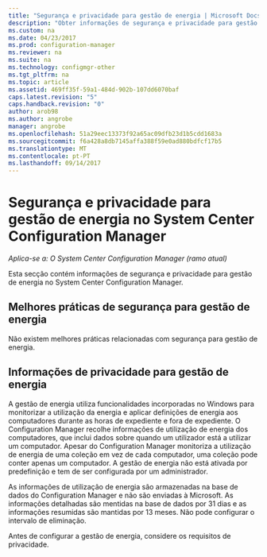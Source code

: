 ```yaml
---
title: "Segurança e privacidade para gestão de energia | Microsoft Docs"
description: "Obter informações de segurança e privacidade para gestão de energia no System Center Configuration Manager."
ms.custom: na
ms.date: 04/23/2017
ms.prod: configuration-manager
ms.reviewer: na
ms.suite: na
ms.technology: configmgr-other
ms.tgt_pltfrm: na
ms.topic: article
ms.assetid: 469ff35f-59a1-484d-902b-107dd6070baf
caps.latest.revision: "5"
caps.handback.revision: "0"
author: arob98
ms.author: angrobe
manager: angrobe
ms.openlocfilehash: 51a29eec13373f92a65ac09dfb23d1b5cdd1683a
ms.sourcegitcommit: f6a428a8db7145affa388f59e0ad880bdfcf17b5
ms.translationtype: MT
ms.contentlocale: pt-PT
ms.lasthandoff: 09/14/2017
---
```

# <a name="security-and-privacy-for-power-management-in-system-center-configuration-manager"></a>Segurança e privacidade para gestão de energia no System Center Configuration Manager

*Aplica-se a: O System Center Configuration Manager (ramo atual)*

Esta secção contém informações de segurança e privacidade para gestão de energia no System Center Configuration Manager.  

## <a name="security-best-practices-for-power-management"></a>Melhores práticas de segurança para gestão de energia  
 Não existem melhores práticas relacionadas com segurança para gestão de energia.  

## <a name="privacy-information-for-power-management"></a>Informações de privacidade para gestão de energia  
 A gestão de energia utiliza funcionalidades incorporadas no Windows para monitorizar a utilização da energia e aplicar definições de energia aos computadores durante as horas de expediente e fora de expediente. O Configuration Manager recolhe informações de utilização de energia dos computadores, que inclui dados sobre quando um utilizador está a utilizar um computador. Apesar do Configuration Manager monitoriza a utilização de energia de uma coleção em vez de cada computador, uma coleção pode conter apenas um computador. A gestão de energia não está ativada por predefinição e tem de ser configurada por um administrador.  

 As informações de utilização de energia são armazenadas na base de dados do Configuration Manager e não são enviadas à Microsoft. As informações detalhadas são mentidas na base de dados por 31 dias e as informações resumidas são mantidas por 13 meses. Não pode configurar o intervalo de eliminação.  

 Antes de configurar a gestão de energia, considere os requisitos de privacidade.  
